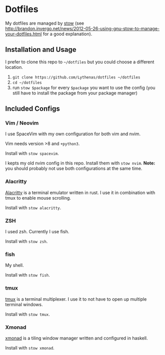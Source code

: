 # Dotfiles

My dotfiles are managed by [stow](https://www.gnu.org/software/stow/) (see http://brandon.invergo.net/news/2012-05-26-using-gnu-stow-to-manage-your-dotfiles.html for a good explanation).

## Installation and Usage

I prefer to clone this repo to `~/dotfiles` but you could choose a different location.

1. `git clone https://github.com/Lythenas/dotfiles ~/dotfiles`
1. `cd ~/dotfiles`
1. run `stow $package` for every `$package` you want to use the config (you still have to install the package from your package manager)

## Included Configs

### Vim / Neovim

I use SpaceVim with my own configuration for both vim and nvim.

Vim needs version >8 and `+python3`.

Install with `stow spacevim`.

I kepts my old nvim config in this repo. Install them with `stow nvim`. **Note:** you should probably not use both configurations at the same time.

### Alacritty

[Alacritty](https://github.com/jwilm/alacritty) is a terminal emulator written in rust. I use it in combination with tmux to enable mouse scrolling.

Install with `stow alacritty`.

### ZSH

I used zsh. Currently I use fish.

Install with `stow zsh`.

### fish

My shell.

Install with `stow fish`.

### tmux

[tmux](https://github.com/tmux/tmux) is a terminal multiplexer. I use it to not have to open up multiple terminal windows.

Install with `stow tmux`.

### Xmonad

[xmonad](https://xmonad.org/) is a tiling window manager written and configured in haskell.

Install with `stow xmonad`.
